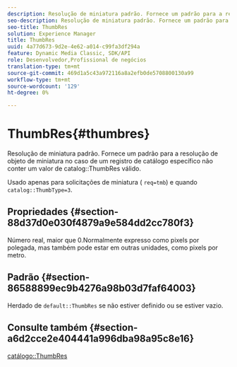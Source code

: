 ```yaml
---
description: Resolução de miniatura padrão. Fornece um padrão para a resolução de objeto de miniatura caso um registro de catálogo específico não contenha um valor de ThumbRes de catálogo válido.
seo-description: Resolução de miniatura padrão. Fornece um padrão para a resolução de objeto de miniatura caso um registro de catálogo específico não contenha um valor de ThumbRes de catálogo válido.
seo-title: ThumbRes
solution: Experience Manager
title: ThumbRes
uuid: 4a77d673-9d2e-4e62-a014-c99fa3df294a
feature: Dynamic Media Classic, SDK/API
role: Desenvolvedor,Profissional de negócios
translation-type: tm+mt
source-git-commit: 469d1a5c43a972116a8a2efb0de5708800130a99
workflow-type: tm+mt
source-wordcount: '129'
ht-degree: 0%

---
```



# ThumbRes{#thumbres}

Resolução de miniatura padrão. Fornece um padrão para a resolução de objeto de miniatura no caso de um registro de catálogo específico não conter um valor de catalog::ThumbRes válido.

Usado apenas para solicitações de miniatura ( `req=tmb`) e quando `catalog::ThumbType=3`.

## Propriedades {#section-88d37d0e030f4879a9e584dd2cc780f3}

Número real, maior que 0.Normalmente expresso como pixels por polegada, mas também pode estar em outras unidades, como pixels por metro.

## Padrão {#section-86588899ec9b4276a98b03d7faf64003}

Herdado de `default::ThumbRes` se não estiver definido ou se estiver vazio.

## Consulte também {#section-a6d2cce2e404441a996dba98a95c8e16}

[catálogo::ThumbRes](../../../../../is-api/image-catalog/image-serving-api-ref/c-image-catalog-reference/c-image-svg-data-reference/c-image-data-reference/r-thumbres-cat.md#reference-eedb9991397347c3bed5bd0a785c4c69)

